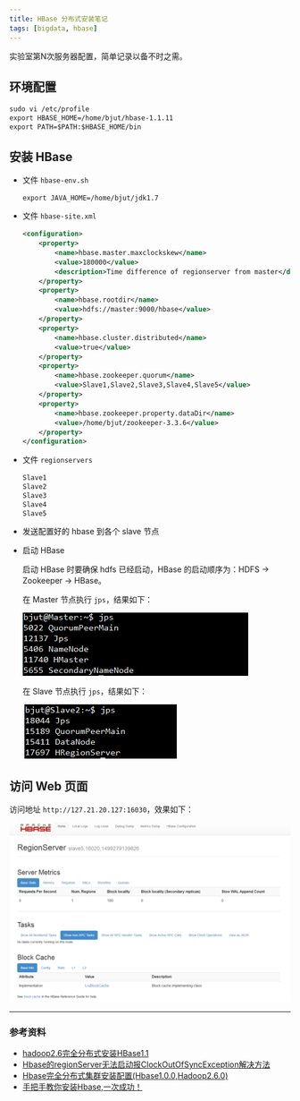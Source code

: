 ```yaml
---
title: HBase 分布式安装笔记
tags: [bigdata, hbase]
---
```


实验室第N次服务器配置，简单记录以备不时之需。

## 环境配置

```shell
sudo vi /etc/profile
export HBASE_HOME=/home/bjut/hbase-1.1.11
export PATH=$PATH:$HBASE_HOME/bin
```

## 安装 HBase

- 文件 `hbase-env.sh`

  ```shell
  export JAVA_HOME=/home/bjut/jdk1.7
  ```

- 文件 `hbase-site.xml`

  ```xml
  <configuration>
      <property>
          <name>hbase.master.maxclockskew</name>
          <value>180000</value>
          <description>Time difference of regionserver from master</description>
      </property>
      <property>
          <name>hbase.rootdir</name>
          <value>hdfs://master:9000/hbase</value>
      </property>
      <property>
          <name>hbase.cluster.distributed</name>
          <value>true</value>
      </property>
      <property>
          <name>hbase.zookeeper.quorum</name>
          <value>Slave1,Slave2,Slave3,Slave4,Slave5</value>
      </property>
      <property>
          <name>hbase.zookeeper.property.dataDir</name>
          <value>/home/bjut/zookeeper-3.3.6</value>
      </property>
  </configuration>
  ```

- 文件 `regionservers`

  ```
  Slave1
  Slave2
  Slave3
  Slave4
  Slave5
  ```

- 发送配置好的 hbase 到各个 slave 节点

- 启动 HBase

  启动 HBase 时要确保 hdfs 已经启动，HBase 的启动顺序为：HDFS -> Zookeeper -> HBase。

  在 Master 节点执行 `jps`，结果如下：

   ![masterHbaseJps](\media\files\2017\07\06\masterHbaseJps.png)

  在 Slave 节点执行 `jps`，结果如下：

  ![slaveHbaseJps](\media\files\2017\07\06\slaveHbaseJps.png)

## 访问 Web 页面

访问地址 `http://127.21.20.127:16030`，效果如下：

![webHbase](\media\files\2017\07\06\webHbase.png)

---

### 参考资料

- [hadoop2.6完全分布式安装HBase1.1](https://yq.aliyun.com/articles/32314)
- [Hbase的regionServer无法启动报ClockOutOfSyncException解决方法](http://myhadoop.iteye.com/blog/2044253)
- [Hbase完全分布式集群安装配置(Hbase1.0.0,Hadoop2.6.0)](http://blog.csdn.net/wuwenxiang91322/article/details/44684655)
- [手把手教你安装Hbase,一次成功！](http://blog.csdn.net/achuo/article/details/51170946)